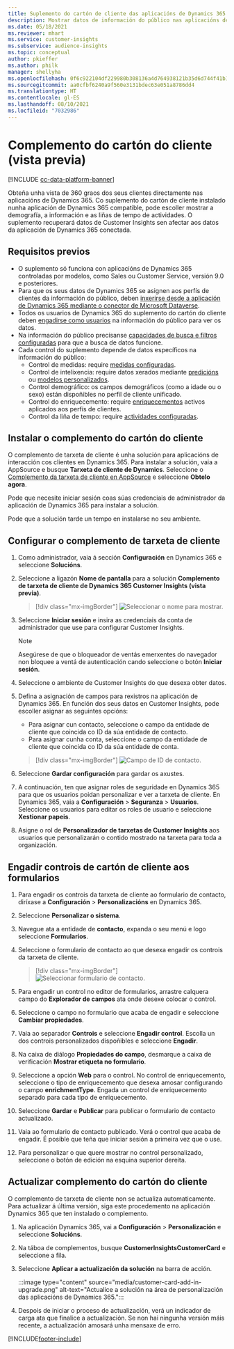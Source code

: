 ```yaml
---
title: Suplemento do cartón de cliente das aplicacións de Dynamics 365
description: Mostrar datos de información do público nas aplicacións de Dynamics 365 con este suplemento.
ms.date: 05/18/2021
ms.reviewer: mhart
ms.service: customer-insights
ms.subservice: audience-insights
ms.topic: conceptual
author: pkieffer
ms.author: philk
manager: shellyha
ms.openlocfilehash: 0f6c922104df229980b308136a4d764938121b35d6d744f41b1530bdb5515e7f
ms.sourcegitcommit: aa0cfbf6240a9f560e3131bdec63e051a8786dd4
ms.translationtype: HT
ms.contentlocale: gl-ES
ms.lasthandoff: 08/10/2021
ms.locfileid: "7032986"
---
```

# <a name="customer-card-add-in-preview"></a>Complemento do cartón do cliente (vista previa)

[!INCLUDE [cc-data-platform-banner](../includes/cc-data-platform-banner.md)]

Obteña unha vista de 360 graos dos seus clientes directamente nas aplicacións de Dynamics 365. Co suplemento do cartón de cliente instalado nunha aplicación de Dynamics 365 compatible, pode escoller mostrar a demografía, a información e as liñas de tempo de actividades. O suplemento recuperará datos de Customer Insights sen afectar aos datos da aplicación de Dynamics 365 conectada. 

## <a name="prerequisites"></a>Requisitos previos

- O suplemento só funciona con aplicacións de Dynamics 365 controladas por modelos, como Sales ou Customer Service, versión 9.0 e posteriores.
- Para que os seus datos de Dynamics 365 se asignen aos perfís de clientes da información do público, deben [inxerirse desde a aplicación de Dynamics 365 mediante o conector de Microsoft Dataverse](connect-power-query.md).
- Todos os usuarios de Dynamics 365 do suplemento do cartón do cliente deben [engadirse como usuarios](permissions.md) na información do público para ver os datos.
- Na información do público precísanse [capacidades de busca e filtros configuradas](search-filter-index.md) para que a busca de datos funcione.
- Cada control do suplemento depende de datos específicos na información do público:
  - Control de medidas: require [medidas configuradas](measures.md).
  - Control de intelixencia: require datos xerados mediante [predicións](predictions.md) ou [modelos personalizados](custom-models.md).
  - Control demográfico: os campos demográficos (como a idade ou o sexo) están dispoñibles no perfil de cliente unificado.
  - Control do enriquecemento: require [enriquecementos](enrichment-hub.md) activos aplicados aos perfís de clientes.
  - Control da liña de tempo: require [actividades configuradas](activities.md).

## <a name="install-the-customer-card-add-in"></a>Instalar o complemento do cartón do cliente

O complemento de tarxeta de cliente é unha solución para aplicacións de interacción cos clientes en Dynamics 365. Para instalar a solución, vaia a AppSource e busque **Tarxeta de cliente de Dynamics**. Seleccione o [Complemento da tarxeta de cliente en AppSource](https://appsource.microsoft.com/product/dynamics-365/mscrm.dynamics_365_customer_insights_customer_card_addin?tab=Overview) e seleccione **Obtelo agora**.

Pode que necesite iniciar sesión coas súas credenciais de administrador da aplicación de Dynamics 365 para instalar a solución.

Pode que a solución tarde un tempo en instalarse no seu ambiente.

## <a name="configure-the-customer-card-add-in"></a>Configurar o complemento de tarxeta de cliente

1. Como administrador, vaia á sección **Configuración** en Dynamics 365 e seleccione **Solucións**.

1. Seleccione a ligazón **Nome de pantalla** para a solución **Complemento de tarxeta de cliente de Dynamics 365 Customer Insights (vista previa)**.

   > [!div class="mx-imgBorder"]
   > ![Seleccionar o nome para mostrar.](media/select-display-name.png "Seleccionar o nome para mostrar")

1. Seleccione **Iniciar sesión** e insira as credenciais da conta de administrador que use para configurar Customer Insights.

   > [!NOTE]
   > Asegúrese de que o bloqueador de ventás emerxentes do navegador non bloquee a ventá de autenticación cando seleccione o botón **Iniciar sesión**.

1. Seleccione o ambiente de Customer Insights do que desexa obter datos.

1. Defina a asignación de campos para rexistros na aplicación de Dynamics 365. En función dos seus datos en Customer Insights, pode escoller asignar as seguintes opcións:
   - Para asignar cun contacto, seleccione o campo da entidade de cliente que coincida co ID da súa entidade de contacto.
   - Para asignar cunha conta, seleccione o campo da entidade de cliente que coincida co ID da súa entidade de conta.

   > [!div class="mx-imgBorder"]
   > ![Campo de ID de contacto.](media/contact-id-field.png "Campo de ID de contacto")

1. Seleccione **Gardar configuración** para gardar os axustes.

1. A continuación, ten que asignar roles de seguridade en Dynamics 365 para que os usuarios poidan personalizar e ver a tarxeta de cliente. En Dynamics 365, vaia a **Configuración** > **Seguranza** > **Usuarios**. Seleccione os usuarios para editar os roles de usuario e seleccione **Xestionar papeis**.

1. Asigne o rol de **Personalizador de tarxetas de Customer Insights** aos usuarios que personalizarán o contido mostrado na tarxeta para toda a organización.

## <a name="add-customer-card-controls-to-forms"></a>Engadir controis de cartón de cliente aos formularios
  
1. Para engadir os controis da tarxeta de cliente ao formulario de contacto, diríxase a **Configuración** > **Personalizacións** en Dynamics 365.

1. Seleccione **Personalizar o sistema**.

1. Navegue ata a entidade de **contacto**, expanda o seu menú e logo seleccione **Formularios**.

1. Seleccione o formulario de contacto ao que desexa engadir os controis da tarxeta de cliente.

    > [!div class="mx-imgBorder"]
    > ![Seleccionar formulario de contacto.](media/contact-active-forms.png "Seleccionar formulario de contacto")

1. Para engadir un control no editor de formularios, arrastre calquera campo do **Explorador de campos** ata onde desexe colocar o control.

1. Seleccione o campo no formulario que acaba de engadir e seleccione **Cambiar propiedades**.

1. Vaia ao separador **Controis** e seleccione **Engadir control**. Escolla un dos controis personalizados dispoñibles e seleccione **Engadir**.

1. Na caixa de diálogo **Propiedades do campo**, desmarque a caixa de verificación **Mostrar etiqueta no formulario**.

1. Seleccione a opción **Web** para o control. No control de enriquecemento, seleccione o tipo de enriquecemento que desexa amosar configurando o campo **enrichmentType**. Engada un control de enriquecemento separado para cada tipo de enriquecemento.

1. Seleccione **Gardar** e **Publicar** para publicar o formulario de contacto actualizado.

1. Vaia ao formulario de contacto publicado. Verá o control que acaba de engadir. É posible que teña que iniciar sesión a primeira vez que o use.

1. Para personalizar o que quere mostrar no control personalizado, seleccione o botón de edición na esquina superior dereita.

## <a name="upgrade-customer-card-add-in"></a>Actualizar complemento do cartón do cliente
O complemento de tarxeta de cliente non se actualiza automaticamente. Para actualizar á última versión, siga este procedemento na aplicación Dynamics 365 que ten instalado o complemento.

1. Na aplicación Dynamics 365, vai a **Configuración** > **Personalización** e seleccione **Solucións**.

1. Na táboa de complementos, busque **CustomerInsightsCustomerCard** e seleccione a fila.

1. Seleccione **Aplicar a actualización da solución** na barra de acción.

   :::image type="content" source="media/customer-card-add-in-upgrade.png" alt-text="Actualice a solución na área de personalización das aplicacións de Dynamics 365.":::

1. Despois de iniciar o proceso de actualización, verá un indicador de carga ata que finalice a actualización. Se non hai ningunha versión máis recente, a actualización amosará unha mensaxe de erro.


[!INCLUDE[footer-include](../includes/footer-banner.md)]
